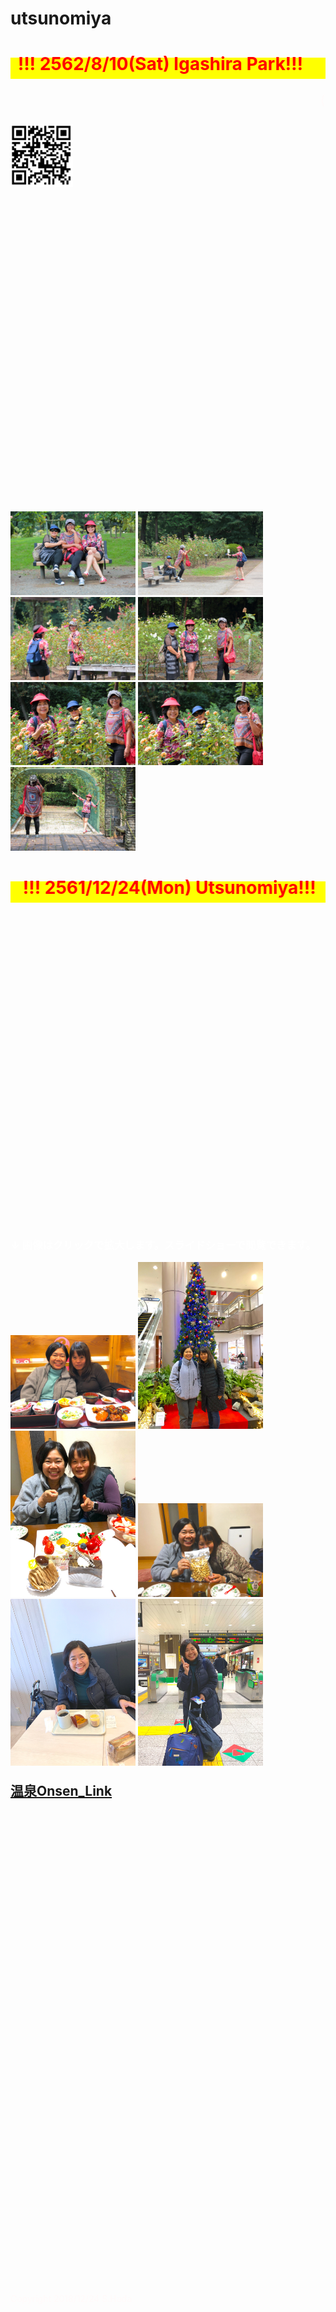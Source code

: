 # utsunomiya
<html lang="ja">
 <head>
  <meta charset="utf-8" />
	 

<style type="text/css">

  p {
color: #fffafa;
font-size: 1.5em;
 }
<!--
 .red {color:#ff0000;}
 .grey {color:#999999;}
 .snow {color:#fffafa;}
 .yellow {color:#ff0000; background:#ffff00;}
 .blue {color:#0000ff;}
 .white {color:#ffffff; blinking;}
 .waku {border:2px dotted #99cc66;
　　　　　　line-height: 200%;
　　　　　　padding: 10px;}
 -->
	
.date:before{content:"20181115";}
	
	
 #preview{
	position: relative;
	border: 3px solid #333;
	background: #444;
	padding: 5px;
	display: none;
	color: #FFF;
	text-align: center;
}

main {
background-color: rgba(255, 255, 255, 0.3);
}

section {
background-color: rgba(0, 225, 0, 0.5);
}

#wrap {background:none} /*PC用の背景はオフ*/
body::before {
  content:"";
  display:block;
  position:fixed;
  top:0;
  left:0;
  z-index:-1;
  width:100%;
  height:100vh;
  background:url(https://torokoid.github.io/utsunomiya/20181224_02.JPG) center/cover no-repeat; /*fixedをトル！*/
  -webkit-background-size:cover;/*Android4*/
  }
</style>

<link href="https://cdnjs.cloudflare.com/ajax/libs/lightbox2/2.7.1/css/lightbox.css" rel="stylesheet">
 
</head>
<body>
<h1><span class="yellow"><marquee behavior="alternate">!!! 2562/8/10(Sat) Igashira Park!!!</marquee></span></h1>
<p align="right"><marquee direction="right" scrollamount="20" width="30%">(^_^)/~hada</marquee></p>
<p align="left"> <img src="utsunomiya_qr.png" alt="アクセス用QRコード" width="100"></p>
<br><br><br><br><br><br><br><br><br><br><br><br><br><br><br><br><br><br><br><br><br><br><br><br><br><br><br><br><br>
<a href="20190810_001.JPG" data-lightbox="abc"><img src="20190810_001.JPG" alt="サンプル画像" width="200" /></a>
<a href="20190810_002.JPG" data-lightbox="abc"><img src="20190810_002.JPG" alt="サンプル画像" width="200" /></a>
<a href="20190810_003.JPG" data-lightbox="abc"><img src="20190810_003.JPG" alt="サンプル画像" width="200" /></a>
<a href="20190810_004.JPG" data-lightbox="abc"><img src="20190810_004.JPG" alt="サンプル画像" width="200" /></a>
<a href="20190810_005.JPG" data-lightbox="abc"><img src="20190810_005.JPG" alt="サンプル画像" width="200" /></a>
<a href="20190810_006.JPG" data-lightbox="abc"><img src="20190810_006.JPG" alt="サンプル画像" width="200" /></a>
<a href="20190810_007.JPG" data-lightbox="abc"><img src="20190810_007.JPG" alt="サンプル画像" width="200" /></a>
	
<h1><span class="yellow"><marquee behavior="alternate">!!! 2561/12/24(Mon) Utsunomiya!!!</marquee></span></h1>
<br><br><br><br><br><br><br><br><br><br><br><br><br><br><br><br><br><br><br><br><br><br><br><br><br><br><br><br><br>
<div>
<h3><span class="white">↓ 画像はクリックで拡大します。スライドショーで閲覧できます。</span></h3>
<a href="20181224_01.JPG" data-lightbox="abc"><img src="20181224_01.JPG" alt="サンプル画像" width="200" /></a>
<a href="20181224_02.JPG" data-lightbox="abc"><img src="20181224_02.JPG" alt="サンプル画像" width="200" /></a>
<a href="20181224_03.JPG" data-lightbox="abc"><img src="20181224_03.JPG" alt="サンプル画像" width="200" /></a>
<a href="20181224_04.JPG" data-lightbox="abc"><img src="20181224_04.JPG" alt="サンプル画像" width="200" /></a>
<a href="20181224_05.JPG" data-lightbox="abc"><img src="20181224_05.JPG" alt="サンプル画像" width="200" /></a>
<a href="20181224_06.JPG" data-lightbox="abc"><img src="20181224_06.JPG" alt="サンプル画像" width="200" /></a>
  <!--
<a href="20181224_07.JPG" data-lightbox="abc"><img src="20181224_07.JPG" alt="サンプル画像" width="200" /></a>
<a href="20181224_08.JPG" data-lightbox="abc"><img src="20181224_08.JPG" alt="サンプル画像" width="200" /></a>
<a href="20181224_09.JPG" data-lightbox="abc"><img src="20181224_09.JPG" alt="サンプル画像" width="200" /></a>
<a href="20181224_10.JPG" data-lightbox="abc"><img src="20181224_10.JPG" alt="サンプル画像" width="200" /></a>
<a href="20181224_11.JPG" data-lightbox="abc"><img src="20181224_11.JPG" alt="サンプル画像" width="200" /></a>
<a href="20181224_12.JPG" data-lightbox="abc"><img src="20181224_12.JPG" alt="サンプル画像" width="200" /></a>
<a href="20181224_13.JPG" data-lightbox="abc"><img src="20181224_13.JPG" alt="サンプル画像" width="200" /></a>
<a href="20181224_14.JPG" data-lightbox="abc"><img src="20181224_14.JPG" alt="サンプル画像" width="200" /></a>
<a href="20181224_15.JPG" data-lightbox="abc"><img src="20181224_15.JPG" alt="サンプル画像" width="200" /></a>
<a href="20181224_16.JPG" data-lightbox="abc"><img src="20181224_16.JPG" alt="サンプル画像" width="200" /></a>
<a href="20181224_17.JPG" data-lightbox="abc"><img src="20181224_17.JPG" alt="サンプル画像" width="200" /></a>
<a href="20181224_18.JPG" data-lightbox="abc"><img src="20181224_18.JPG" alt="サンプル画像" width="200" /></a>
<a href="20181224_19.JPG" data-lightbox="abc"><img src="20181224_19.JPG" alt="サンプル画像" width="200" /></a>
<a href="20181224_20.JPG" data-lightbox="abc"><img src="20181224_20.JPG" alt="サンプル画像" width="200" /></a>
<a href="20181224_21.JPG" data-lightbox="abc"><img src="20181224_21.JPG" alt="サンプル画像" width="200" /></a>
<a href="20181224_22.JPG" data-lightbox="abc"><img src="20181224_22.JPG" alt="サンプル画像" width="200" /></a>
<a href="20181224_23.JPG" data-lightbox="abc"><img src="20181224_23.JPG" alt="サンプル画像" width="200" /></a>
<a href="20181224_24.JPG" data-lightbox="abc"><img src="20181224_24.JPG" alt="サンプル画像" width="200" /></a>
<a href="20181224_25.JPG" data-lightbox="abc"><img src="20181224_25.JPG" alt="サンプル画像" width="200" /></a>
<a href="20181224_26.JPG" data-lightbox="abc"><img src="20181224_26.JPG" alt="サンプル画像" width="200" /></a>
<a href="20181224_27.JPG" data-lightbox="abc"><img src="20181224_27.JPG" alt="サンプル画像" width="200" /></a>
<a href="20181224_28.JPG" data-lightbox="abc"><img src="20181224_28.JPG" alt="サンプル画像" width="200" /></a>
<a href="20181224_29.JPG" data-lightbox="abc"><img src="20181224_29.JPG" alt="サンプル画像" width="200" /></a>
<a href="20181224_30.JPG" data-lightbox="abc"><img src="20181224_30.JPG" alt="サンプル画像" width="200" /></a>
-->
<b><p align="left"><a href="http://www.super-sento.com/utsunomiya/ganbanyoku.html" target="_blank">温泉Onsen_Link</a></p></b>




</div>


<br><br>
<main>

</main>
<br><br><br><br><br><br><br><br><br><br><br><br><br><br><br><br><br><br>	
	
	

<script src="https://code.jquery.com/jquery-1.12.4.min.js" type="text/javascript"></script>
<script src="https://cdnjs.cloudflare.com/ajax/libs/lightbox2/2.7.1/js/lightbox.min.js" type="text/javascript"></script>


<br><br><br><br><br><br><br><br><br><br><br><br><br><br>

<!-- フッタ -->
 <footer><span class="snow">
 Copyright 2018/12/24 S.Hada
	</span></footer>
